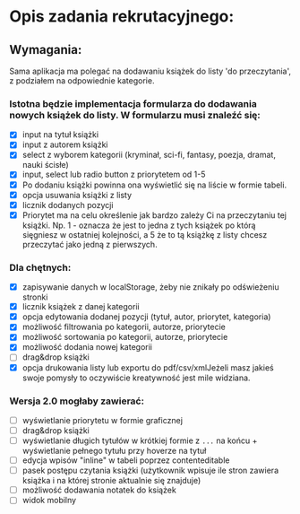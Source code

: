 # Opis zadania rekrutacyjnego:

## Wymagania:

Sama aplikacja ma polegać na dodawaniu książek do listy 'do przeczytania', z podziałem na odpowiednie kategorie.

### Istotna będzie implementacja formularza do dodawania nowych książek do listy. W formularzu musi znaleźć się:

- [x] input na tytuł książki
- [x] input z autorem książki
- [x] select z wyborem kategorii (kryminał, sci-fi, fantasy, poezja, dramat, nauki ścisłe)
- [x] input, select lub radio button z priorytetem od 1-5
- [x] Po dodaniu książki powinna ona wyświetlić się na liście w formie tabeli.
- [x] opcja usuwania książki z listy
- [x] licznik dodanych pozycji
- [x] Priorytet ma na celu określenie jak bardzo zależy Ci na przeczytaniu tej książki.
    Np. 1 - oznacza że jest to jedna z tych książek po którą sięgniesz w ostatniej kolejności, a 5 że to tą książkę z listy chcesz przeczytać jako jedną z pierwszych.

### Dla chętnych:

- [x] zapisywanie danych w localStorage, żeby nie znikały po odświeżeniu stronki
- [x] licznik książek z danej kategorii
- [x] opcja edytowania dodanej pozycji (tytuł, autor, priorytet, kategoria)
- [x] możliwość filtrowania po kategorii, autorze, priorytecie
- [x] możliwość sortowania po kategorii, autorze, priorytecie
- [x] możliwość dodania nowej kategorii
- [ ] drag&drop książki
- [x] opcja drukowania listy lub exportu do pdf/csv/xmlJeżeli masz jakieś swoje pomysły to oczywiście kreatywność jest mile widziana.

### Wersja 2.0 mogłaby zawierać:

- [ ] wyświetlanie priorytetu w formie graficznej
- [ ] drag&drop książki
- [ ] wyświetlanie długich tytułów w krótkiej formie z `...` na końcu + wyświetlanie pełnego tytułu przy hoverze na tytuł
- [ ] edycja wpisów "inline" w tabeli poprzez contenteditable
- [ ] pasek postępu czytania książki (użytkownik wpisuje ile stron zawiera książka i na której stronie aktualnie się znajduje)
- [ ] możliwość dodawania notatek do książek
- [ ] widok mobilny
